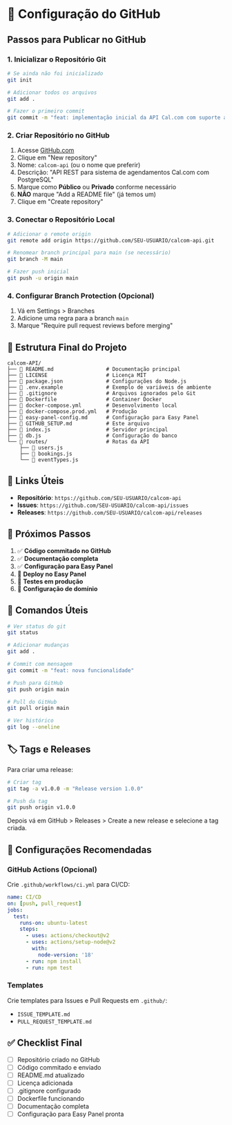 # 🚀 Configuração do GitHub

## Passos para Publicar no GitHub

### 1. Inicializar o Repositório Git
```bash
# Se ainda não foi inicializado
git init

# Adicionar todos os arquivos
git add .

# Fazer o primeiro commit
git commit -m "feat: implementação inicial da API Cal.com com suporte ao Easy Panel"
```

### 2. Criar Repositório no GitHub
1. Acesse [GitHub.com](https://github.com)
2. Clique em "New repository"
3. Nome: `calcom-api` (ou o nome que preferir)
4. Descrição: "API REST para sistema de agendamentos Cal.com com PostgreSQL"
5. Marque como **Público** ou **Privado** conforme necessário
6. **NÃO** marque "Add a README file" (já temos um)
7. Clique em "Create repository"

### 3. Conectar o Repositório Local
```bash
# Adicionar o remote origin
git remote add origin https://github.com/SEU-USUARIO/calcom-api.git

# Renomear branch principal para main (se necessário)
git branch -M main

# Fazer push inicial
git push -u origin main
```

### 4. Configurar Branch Protection (Opcional)
1. Vá em Settings > Branches
2. Adicione uma regra para a branch `main`
3. Marque "Require pull request reviews before merging"

## 📁 Estrutura Final do Projeto

```
calcom-API/
├── 📄 README.md                 # Documentação principal
├── 📄 LICENSE                   # Licença MIT
├── 📄 package.json              # Configurações do Node.js
├── 📄 .env.example              # Exemplo de variáveis de ambiente
├── 📄 .gitignore                # Arquivos ignorados pelo Git
├── 🐳 Dockerfile                # Container Docker
├── 🐳 docker-compose.yml        # Desenvolvimento local
├── 🐳 docker-compose.prod.yml   # Produção
├── 📄 easy-panel-config.md      # Configuração para Easy Panel
├── 📄 GITHUB_SETUP.md           # Este arquivo
├── 📄 index.js                  # Servidor principal
├── 📄 db.js                     # Configuração do banco
└── 📁 routes/                   # Rotas da API
    ├── 📄 users.js
    ├── 📄 bookings.js
    └── 📄 eventTypes.js
```

## 🔗 Links Úteis

- **Repositório**: `https://github.com/SEU-USUARIO/calcom-api`
- **Issues**: `https://github.com/SEU-USUARIO/calcom-api/issues`
- **Releases**: `https://github.com/SEU-USUARIO/calcom-api/releases`

## 📝 Próximos Passos

1. ✅ **Código commitado no GitHub**
2. ✅ **Documentação completa**
3. ✅ **Configuração para Easy Panel**
4. 🔄 **Deploy no Easy Panel**
5. 🔄 **Testes em produção**
6. 🔄 **Configuração de domínio**

## 🎯 Comandos Úteis

```bash
# Ver status do git
git status

# Adicionar mudanças
git add .

# Commit com mensagem
git commit -m "feat: nova funcionalidade"

# Push para GitHub
git push origin main

# Pull do GitHub
git pull origin main

# Ver histórico
git log --oneline
```

## 🏷️ Tags e Releases

Para criar uma release:

```bash
# Criar tag
git tag -a v1.0.0 -m "Release version 1.0.0"

# Push da tag
git push origin v1.0.0
```

Depois vá em GitHub > Releases > Create a new release e selecione a tag criada.

## 🔧 Configurações Recomendadas

### GitHub Actions (Opcional)
Crie `.github/workflows/ci.yml` para CI/CD:

```yaml
name: CI/CD
on: [push, pull_request]
jobs:
  test:
    runs-on: ubuntu-latest
    steps:
      - uses: actions/checkout@v2
      - uses: actions/setup-node@v2
        with:
          node-version: '18'
      - run: npm install
      - run: npm test
```

### Templates
Crie templates para Issues e Pull Requests em `.github/`:
- `ISSUE_TEMPLATE.md`
- `PULL_REQUEST_TEMPLATE.md`

## ✅ Checklist Final

- [ ] Repositório criado no GitHub
- [ ] Código commitado e enviado
- [ ] README.md atualizado
- [ ] Licença adicionada
- [ ] .gitignore configurado
- [ ] Dockerfile funcionando
- [ ] Documentação completa
- [ ] Configuração para Easy Panel pronta
